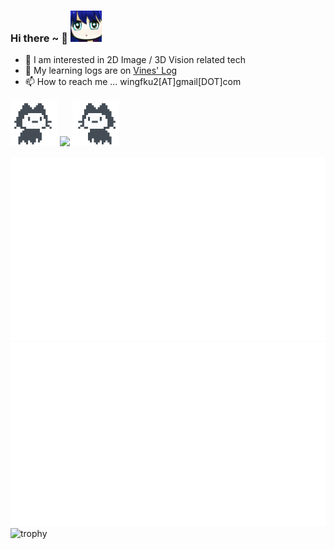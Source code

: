 ### Hi there ~ 👋 <img src="https://raw.githubusercontent.com/vinesmsuic/my-github-stats/master/bongbongi2i.png" width="50" height="50"> 
- 🌱 I am interested in 2D Image / 3D Vision related tech
- 📝 My learning logs are on [Vines' Log](https://vinesmsuic.github.io)
- 📫 How to reach me ... wingfku2[AT]gmail[DOT]com

<p float="left">
<img src="https://raw.githubusercontent.com/vinesmsuic/my-github-stats/master/111-hflip.gif" width="75" height="75">
<img src="https://komarev.com/ghpvc/?username=vinesmsuic&color=blueviolet">
<img src="https://raw.githubusercontent.com/vinesmsuic/my-github-stats/master/111.gif" width="75" height="75">

</p>





![](https://raw.githubusercontent.com/vinesmsuic/my-github-stats/master/generated/overview.svg#gh-dark-mode-only)
![](https://raw.githubusercontent.com/vinesmsuic/my-github-stats/master/generated/languages.svg#gh-dark-mode-only)
![trophy](https://github-profile-trophy.vercel.app/?username=vinesmsuic&theme=onedark&no-bg=true)


